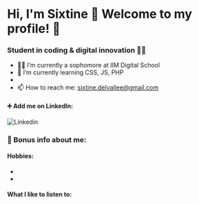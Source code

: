 # Hi, I'm Sixtine :wave: Welcome to my profile! :slightly_smiling_face:

### Student in coding & digital innovation :woman_student:

* :woman_technologist: I’m currently a sophomore at IIM Digital School
* :brain: I’m currently learning CSS, JS, PHP
* <!-- you can see my work in my "xx" repository here (lien)-->
* 📫 How to reach me: sixtine.delvallee@gmail.com


#### :heavy_plus_sign: Add me on LinkedIn:

![Linkedin](https://cdn.freelogovectors.net/wp-content/uploads/2020/01/linkedin-logo.png)

### :eyes: Bonus info about me:

#### Hobbies:
* <!-- crazy about mangas & animes -->
*

#### What I like to listen to:
<!--
<iframe style="border-radius:12px" src="https://open.spotify.com/embed/track/5D5fiDX8MhK3lfHJmZZmpt?utm_source=generator" width="100%" height="152" frameBorder="0" allowfullscreen="" allow="autoplay; clipboard-write; encrypted-media; fullscreen; picture-in-picture" loading="lazy"></iframe>
-->
<!-- > citation -->

<!--
**Lawberryy/Lawberryy** is a ✨ _special_ ✨ repository because its `README.md` (this file) appears on your GitHub profile.

Here are some ideas to get you started:

- 🔭 I’m currently working on ...
- 🌱 I’m currently learning ...
- 👯 I’m looking to collaborate on ...
- 🤔 I’m looking for help with ...
- 💬 Ask me about ...
- 📫 How to reach me: ...
- 😄 Pronouns: ...
- ⚡ Fun fact: ...
-->
